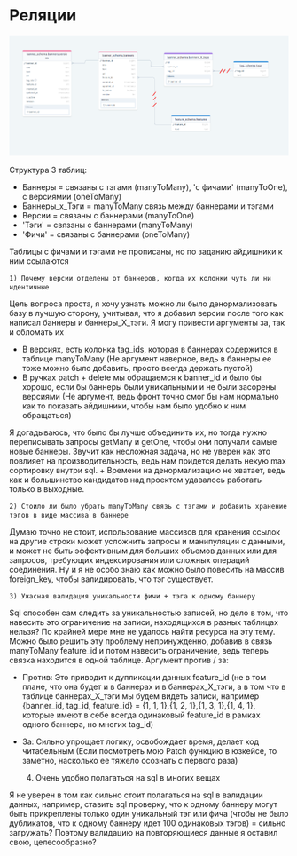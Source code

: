 # Реляции

![img.png](../pkg/readme_stuff/images/database.png)

Структура 3 таблиц:
- Баннеры = связаны с тэгами (manyToMany), 'с фичами' (manyToOne), с версиямии (oneToMany)
- Баннеры_x_Тэги = manyToMany связь между баннерами и тэгами
- Версии = связаны с баннерами (manyToOne)
- 'Тэги' = связаны с баннерами (manyToMany)
- 'Фичи' = связаны с баннерами (oneToMany)

Таблицы с фичами и тэгами не прописаны, но по заданию айдишники к ним ссылаются

    1) Почему версии отделены от баннеров, когда их колонки чуть ли ни идентичные

Цель вопроса проста, я хочу узнать можно ли было денормализовать базу в лучшую сторону, учитывая, что я добавил версии после того
как написал баннеры и баннеры_X_тэги. Я могу привести аргументы за, так и обломать их
- В версиях, есть колонка tag_ids, которая в баннерах содержится в таблице manyToMany (Не аргумент наверное, ведь в баннеры ее тоже можно было добавить, просто всегда держать пустой)
- В ручках patch + delete мы обращаемся к banner_id и было бы хорошо, если бы баннеры были уникальными и не были засорены версиями (Не аргумент, ведь фронт точно смог бы нам нормально
как то показать айдишники, чтобы нам было удобно к ним обращаться)

Я догадываюсь, что было бы лучше объединить их, но тогда нужно переписывать запросы getMany и getOne, чтобы они получали самые новые баннеры.
Звучит как несложная задача, но не уверен как это повлияет на производительность, ведь нам придется делать некую max сортировку внутри sql. + 
Времени на денормализацию не хватает, ведь как и большинство кандидатов над проектом удавалось работать только в выходные.

    2) Стоило ли было убрать manyToMany связь с тэгами и добавить хранение тэгов в виде массива в баннере

Думаю точно не стоит, использование массивов для хранения ссылок на другие строки может усложнить запросы и манипуляции с данными, 
и может не быть эффективным для больших объемов данных или для запросов, требующих индексирования или сложных операций соединения.
Ну и я не особо знаю как можно было повесить на массив foreign_key, чтобы валидировать, что тэг существует.

    3) Ужасная валидация уникальности фичи + тэга к одному баннеру

Sql способен сам следить за уникальностью записей, но дело в том, что навесить это ограничение на записи, находящихся в разных таблицах нельзя?
По крайней мере мне не удалось найти ресурса на эту тему. Можно было решить эту проблему непринужденно, добавив в связь manyToMany feature_id и 
потом навесить ограничение, ведь теперь связка находится в одной таблице. Аргумент против / за:
- Против: Это приводит к дупликации данных feature_id (не в том плане, что она будет и в баннерах и в баннерах_X_тэги, а в том что
в таблице баннерах_X_тэги мы будем видеть записи, например {banner_id, tag_id, feature_id} = {1, 1, 1},{1, 2, 1},{1, 3, 1},{1, 4, 1}, которые имеют в 
себе всегда одинаковый feature_id в рамках одного баннера, но многих tag_id)
- За: Сильно упрощает логику, освобождает время, делает код читабельным (Если посмотреть мою Patch функцию в юзкейсе, то заметно, насколько ее тяжело осознать с первого раза)


    4) Очень удобно полагаться на sql в многих вещах  

Я не уверен в том как сильно стоит полагаться на sql в валидации данных, например, ставить sql проверку, что к одному баннеру могут 
быть прикреплены только один уникальный тэг или фича (чтобы не было дубликатов, что к одному баннеру идет 100 одинаковых тэгов) = сильно загружать?
Поэтому валидацию на повторяющиеся данные я оставил свою, целесообразно?

